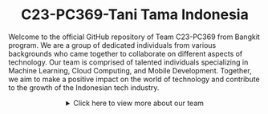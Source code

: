<h1 align="center">C23-PC369-Tani Tama Indonesia</h1>
Welcome to the official GitHub repository of Team C23-PC369 from Bangkit program. We are a group of dedicated individuals from various backgrounds who came together to collaborate on different aspects of technology. Our team is comprised of talented individuals specializing in Machine Learning, Cloud Computing, and Mobile Development. Together, we aim to make a positive impact on the world of technology and contribute to the growth of the Indonesian tech industry.

<p></p>
<details>
  <summary align="center">Click here to view more about our team</summary>

## Our Teams

### Machine Learning Team

| Bangkit ID  | Nama                           | Sosial Media                                                                                                                                                                                                                                                                                                                                                        |
| ----------- | ------------------------------ | ------------------------------------------------------------------------------------------------------------------------------------------------------------------------------------------------------------------------------------------------------------------------------------------------------------------------------------------------------------------- |
| M366DSX2156 | Ahmad Rosyihuddin              | [![GitHub](https://img.shields.io/badge/GitHub-Profile-blue?logo=github)](https://github.com/a-rosyihuddin) [![LinkedIn](https://img.shields.io/badge/LinkedIn-Profile-blue?logo=linkedin)](https://www.linkedin.com/in/ahmad-rosyihuddin/) [![Instagram](https://img.shields.io/badge/Instagram-Profile-blue?logo=instagram)](https://www.instagram.com/kaji_sik/) |
| M151DSX1562 | Matyus Garbela Ismanto         | [![GitHub](https://img.shields.io/badge/GitHub-Profile-blue?logo=github)](https://github.com/rizkypsr) [![LinkedIn](https://img.shields.io/badge/LinkedIn-Profile-blue?logo=linkedin)](link_to_linkedin) [![Instagram](https://img.shields.io/badge/Instagram-Profile-blue?logo=instagram)](link_to_instagram)                                                                   |
| M287DSX0510 | Rizky Pratama Syahrul Ramadhan | [![GitHub](https://img.shields.io/badge/GitHub-Profile-blue?logo=github)](https://github.com/rizkypsr) [![LinkedIn](https://img.shields.io/badge/LinkedIn-Profile-blue?logo=linkedin)](https://www.linkedin.com/in/rizkypsr/) [![Instagram](https://img.shields.io/badge/Instagram-Profile-blue?logo=instagram)](https://instagram.com/rizkypsrr?igshid=OGQ5ZDc2ODk2ZA==)                                                                   |

### Cloud Computing Team

| Bangkit ID  | Nama                | Sosial Media                                                                                                                                                                                                                                                                                      |
| ----------- | ------------------- | ------------------------------------------------------------------------------------------------------------------------------------------------------------------------------------------------------------------------------------------------------------------------------------------------- |
| C114DSX3336 | Grevalby            | [![GitHub](https://img.shields.io/badge/GitHub-Profile-blue?logo=github)](link_to_github) [![LinkedIn](https://img.shields.io/badge/LinkedIn-Profile-blue?logo=linkedin)](link_to_linkedin) [![Instagram](https://img.shields.io/badge/Instagram-Profile-blue?logo=instagram)](link_to_instagram) |
| C356DSX0941 | Micko Agung Pratama | [![GitHub](https://img.shields.io/badge/GitHub-Profile-blue?logo=github)](link_to_github) [![LinkedIn](https://img.shields.io/badge/LinkedIn-Profile-blue?logo=linkedin)](link_to_linkedin) [![Instagram](https://img.shields.io/badge/Instagram-Profile-blue?logo=instagram)](link_to_instagram) |

### Mobile Development Team

| Bangkit ID  | Nama          | Sosial Media                                                                                                                                                                                                                                                                                      |
| ----------- | ------------- | ------------------------------------------------------------------------------------------------------------------------------------------------------------------------------------------------------------------------------------------------------------------------------------------------- |
| A037DSY1086 | Iriel Aureleo | [![GitHub](https://img.shields.io/badge/GitHub-Profile-blue?logo=github)](link_to_github) [![LinkedIn](https://img.shields.io/badge/LinkedIn-Profile-blue?logo=linkedin)](link_to_linkedin) [![Instagram](https://img.shields.io/badge/Instagram-Profile-blue?logo=instagram)](link_to_instagram) |

## Project: Tani Tama

![Tani Tama](/profile/icon/tani-tama-icon.png)

**Description**: Tani Tama is an advanced agricultural application that utilizes Machine Learning to detect plant diseases. With the help of computer vision algorithms, Tani Tama can analyze images of plants and accurately identify diseases or abnormalities. This empowers farmers to take timely actions, prevent the spread of diseases, and maximize crop yields.

## About the Project

In the Bangkit program, our team, C23-PC369, came together with the common goal of exploring and expanding our knowledge in the fields of Machine Learning, Cloud Computing, and Mobile Development. We have collaborated on various projects and assignments, allowing us to gain practical experience and enhance our skills.

Throughout our journey, we have delved into the realm of Machine Learning, employing cutting-edge algorithms and techniques to solve real-world problems. We have dived into Cloud Computing, harnessing the power of cloud platforms to develop scalable and efficient solutions. Furthermore, we have explored the world of Mobile Development, crafting user-friendly and intuitive mobile applications.

Our passion for technology and our commitment to continuous learning have been the driving forces behind our collaboration and success. By combining our unique skills and diverse perspectives, we strive to create innovative solutions that make a difference.

## Contact Us

If you have any inquiries, suggestions, or would simply like to connect with us, please feel free to reach out to our team members individually. We are excited to engage in discussions and collaborate with fellow enthusiasts and professionals.

## Team C23-PC369

Thank you for visiting our GitHub repository and for your interest in our team's projects. We appreciate your support and look forward to sharing our journey with you.
